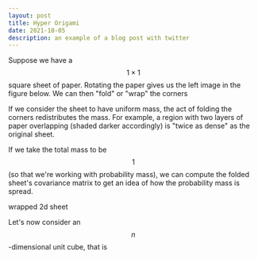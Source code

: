 ```yaml
---
layout: post
title: Hyper Origami
date: 2021-10-05
description: an example of a blog post with twitter
---
```



Suppose we have a $$1\times 1$$ square sheet of paper. Rotating the paper gives us the left image in the figure below. We can then "fold" or "wrap" the corners

If we consider the sheet to have uniform mass, the act of folding the corners redistributes the mass. For example, a region with two layers of paper overlapping (shaded darker accordingly) is "twice as dense" as the original sheet.

If we take the total mass to be $$1$$ (so that we're working with probability mass), we can compute the folded sheet's covariance matrix to get an idea of how the probability mass is spread.


<div class="row justify-content-around align-items-center">
    <div class="col-sm-4">
        <img class="img-fluid rounded z-depth-1" src="{{ '/assets/img/hyporg-2d.png' | relative_url }}" alt="" title="example image">
    </div>
    <div class="col-sm-4">
        <img class="img-fluid rounded z-depth-1" src="{{ '/assets/img/hyporg-wrapped2d.png' | relative_url }}" alt="" title="example image">
    </div>
</div>
<div class="caption">
    wrapped 2d sheet
</div>


Let's now consider an $$n$$-dimensional unit cube, that is 